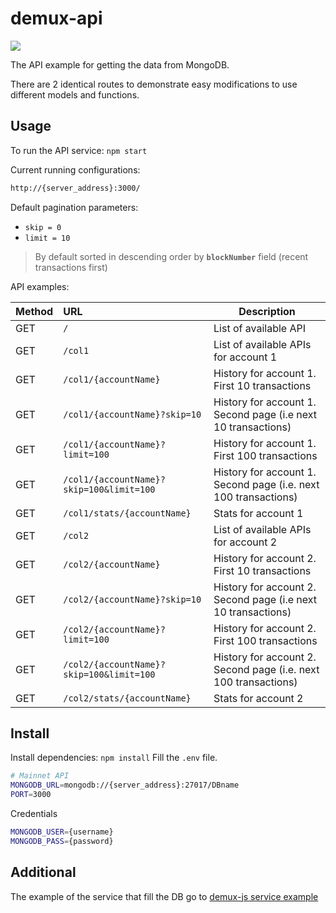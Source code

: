 # demux-api
[<img src="https://raw.githubusercontent.com/4ban/EOS-demux-js-api-example/master/.github/black_img.png">](https://www.buymeacoffee.com/4ban)

The API example for getting the data from MongoDB.

There are 2 identical routes to demonstrate easy modifications to use different models and functions.

## Usage
To run the API service: `npm start`

Current running configurations:
```bash
http://{server_address}:3000/
```
Default pagination parameters:
* `skip = 0`
* `limit = 10`

> By default sorted in descending order by **`blockNumber`** field (recent transactions first)

API examples:

| Method | URL                                       | Description                                                           |
| ------ | :---------------------------------------- | --------------------------------------------------------------------- |
| GET    | `/`                                       | List of available API                                                 |
| GET    | `/col1`                                    | List of available APIs for account 1                               |
| GET    | `/col1/{accountName}`                      | History for account 1. First 10 transactions                        |
| GET    | `/col1/{accountName}?skip=10`              | History for account 1. Second page (i.e next 10 transactions)       |
| GET    | `/col1/{accountName}?limit=100`            | History for account 1. First 100 transactions                       |
| GET    | `/col1/{accountName}?skip=100&limit=100`   | History for account 1. Second page (i.e. next 100 transactions)     |
| GET    | `/col1/stats/{accountName}`                | Stats for account 1                                                 |
| GET    | `/col2`                                    | List of available APIs for account 2                               |
| GET    | `/col2/{accountName}`                      | History for account 2. First 10 transactions                        |
| GET    | `/col2/{accountName}?skip=10`              | History for account 2. Second page (i.e next 10 transactions)       |
| GET    | `/col2/{accountName}?limit=100`            | History for account 2. First 100 transactions                       |
| GET    | `/col2/{accountName}?skip=100&limit=100`   | History for account 2. Second page (i.e. next 100 transactions)     |
| GET    | `/col2/stats/{accountName}`                | Stats for account 2                                                 |


## Install
Install dependencies: `npm install`
Fill the `.env` file.

```bash
# Mainnet API
MONGODB_URL=mongodb://{server_address}:27017/DBname
PORT=3000
```
Credentials
```bash
MONGODB_USER={username}
MONGODB_PASS={password}
```


## Additional
The example of the service that fill the DB go to [demux-js service example](https://github.com/4ban/EOS-demux-js-example)
